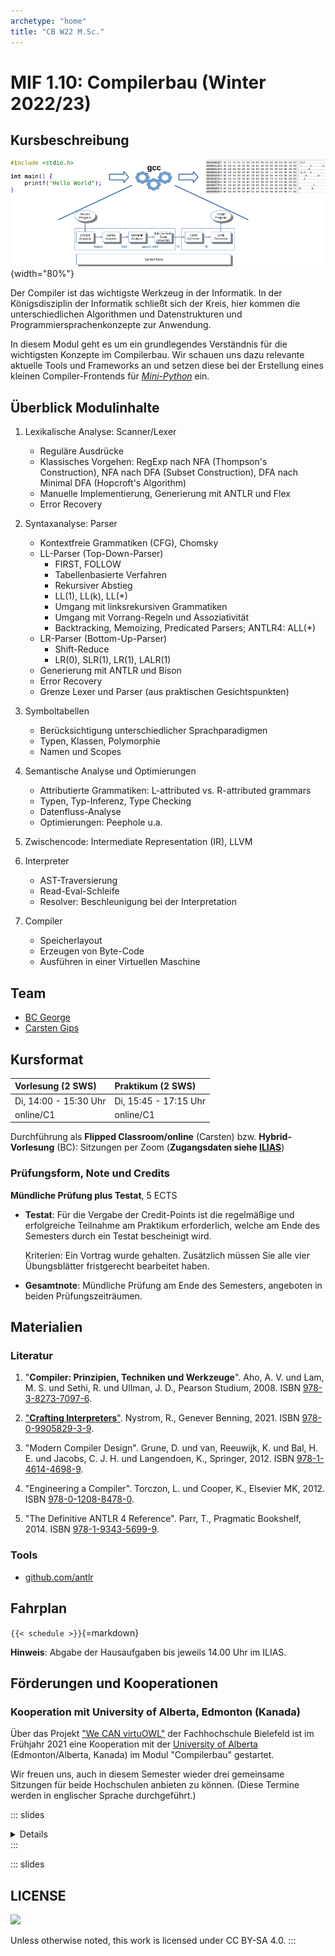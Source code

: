 ```yaml
---
archetype: "home"
title: "CB W22 M.Sc."
---
```



# MIF 1.10: Compilerbau (Winter 2022/23)

## Kursbeschreibung

![](admin/images/architektur_cb.png){width="80%"}

Der Compiler ist das wichtigste Werkzeug in der Informatik. In der Königsdisziplin der
Informatik schließt sich der Kreis, hier kommen die unterschiedlichen Algorithmen und
Datenstrukturen und Programmiersprachenkonzepte zur Anwendung.

In diesem Modul geht es um ein grundlegendes Verständnis für die wichtigsten Konzepte
im Compilerbau. Wir schauen uns dazu relevante aktuelle Tools und Frameworks an und
setzen diese bei der Erstellung eines kleinen Compiler-Frontends für [_Mini-Python_] ein.

[_Mini-Python_]: https://github.com/Compiler-CampusMinden/Mini-Python-Builder


## Überblick Modulinhalte

1.  Lexikalische Analyse: Scanner/Lexer
    *   Reguläre Ausdrücke
    *   Klassisches Vorgehen: RegExp nach NFA (Thompson's Construction),
        NFA nach DFA (Subset Construction), DFA nach Minimal DFA (Hopcroft's Algorithm)
    *   Manuelle Implementierung, Generierung mit ANTLR und Flex
    *   Error Recovery

2.  Syntaxanalyse: Parser
    *   Kontextfreie Grammatiken (CFG), Chomsky
    *   LL-Parser (Top-Down-Parser)
        *   FIRST, FOLLOW
        *   Tabellenbasierte Verfahren
        *   Rekursiver Abstieg
        *   LL(1), LL(k), LL(*)
        *   Umgang mit linksrekursiven Grammatiken
        *   Umgang mit Vorrang-Regeln und Assoziativität
        *   Backtracking, Memoizing, Predicated Parsers; ANTLR4: ALL(*)
    *   LR-Parser (Bottom-Up-Parser)
        *   Shift-Reduce
        *   LR(0), SLR(1), LR(1), LALR(1)
    *   Generierung mit ANTLR und Bison
    *   Error Recovery
    *   Grenze Lexer und Parser (aus praktischen Gesichtspunkten)

3.  Symboltabellen
    *   Berücksichtigung unterschiedlicher Sprachparadigmen
    *   Typen, Klassen, Polymorphie
    *   Namen und Scopes

4.  Semantische Analyse und Optimierungen
    *   Attributierte Grammatiken: L-attributed vs. R-attributed grammars
    *   Typen, Typ-Inferenz, Type Checking
    *   Datenfluss-Analyse
    *   Optimierungen: Peephole u.a.

5.  Zwischencode: Intermediate Representation (IR), LLVM

6.  Interpreter
    *   AST-Traversierung
    *   Read-Eval-Schleife
    *   Resolver: Beschleunigung bei der Interpretation

7.  Compiler
    *   Speicherlayout
    *   Erzeugen von Byte-Code
    *   Ausführen in einer Virtuellen Maschine


## Team

-   [BC George](https://www.hsbi.de/minden/ueber-uns/personenverzeichnis/birgit-christina-george)
-   [Carsten Gips](https://www.hsbi.de/minden/ueber-uns/personenverzeichnis/carsten-gips)


## Kursformat

| Vorlesung (2 SWS)     | Praktikum (2 SWS)     |
|:----------------------|:----------------------|
| Di, 14:00 - 15:30 Uhr | Di, 15:45 - 17:15 Uhr |
| online/C1             | online/C1             |

Durchführung als **Flipped Classroom/online** (Carsten) bzw. **Hybrid-Vorlesung** (BC):
Sitzungen per Zoom (**Zugangsdaten siehe [ILIAS]**)

[ILIAS]: https://www.hsbi.de/elearning/goto.php?target=crs_1117243&client_id=FH-Bielefeld

### Prüfungsform, Note und Credits

**Mündliche Prüfung plus Testat**, 5 ECTS

-   **Testat**:
    Für die Vergabe der Credit-Points ist die regelmäßige und erfolgreiche
    Teilnahme am Praktikum erforderlich, welche am Ende des Semesters durch
    ein Testat bescheinigt wird.

    Kriterien: Ein Vortrag wurde gehalten. Zusätzlich müssen Sie alle vier
    Übungsblätter fristgerecht bearbeitet haben.

-   **Gesamtnote**:
    Mündliche Prüfung am Ende des Semesters, angeboten in beiden
    Prüfungszeiträumen.


## Materialien

### Literatur

1.  "**Compiler: Prinzipien, Techniken und Werkzeuge**".
    Aho, A. V. und Lam, M. S. und Sethi, R. und Ullman, J. D., Pearson Studium, 2008.
    ISBN [978-3-8273-7097-6](https://fhb-bielefeld.digibib.net/openurl?isbn=978-3-8273-7097-6).

2.  ["**Crafting Interpreters**"](https://github.com/munificent/craftinginterpreters).
    Nystrom, R., Genever Benning, 2021.
    ISBN [978-0-9905829-3-9](https://fhb-bielefeld.digibib.net/openurl?isbn=978-0-9905829-3-9).

3.  "Modern Compiler Design".
    Grune, D. und van, Reeuwijk, K. und Bal, H. E. und Jacobs, C. J. H. und Langendoen, K., Springer, 2012.
    ISBN [978-1-4614-4698-9](https://fhb-bielefeld.digibib.net/openurl?isbn=978-1-4614-4698-9).

4.  "Engineering a Compiler".
    Torczon, L. und Cooper, K., Elsevier MK, 2012.
    ISBN [978-0-1208-8478-0](https://fhb-bielefeld.digibib.net/openurl?isbn=978-0-1208-8478-0).

5.  "The Definitive ANTLR 4 Reference".
    Parr, T., Pragmatic Bookshelf, 2014. ISBN [978-1-9343-5699-9](https://fhb-bielefeld.digibib.net/openurl?isbn=978-1-9343-5699-9).

### Tools

*   [github.com/antlr](https://github.com/antlr/antlr4)


## Fahrplan

`{{< schedule >}}`{=markdown}

**Hinweis**: Abgabe der Hausaufgaben bis jeweils 14.00 Uhr im ILIAS.


## Förderungen und Kooperationen

### Kooperation mit University of Alberta, Edmonton (Kanada)

Über das Projekt ["We CAN virtuOWL"] der Fachhochschule Bielefeld ist im Frühjahr 2021 eine
Kooperation mit der [University of Alberta] (Edmonton/Alberta, Kanada) im Modul "Compilerbau"
gestartet.

Wir freuen uns, auch in diesem Semester wieder drei gemeinsame Sitzungen für beide
Hochschulen anbieten zu können. (Diese Termine werden in englischer Sprache durchgeführt.)

["We CAN virtuOWL"]: https://www.uni-bielefeld.de/international/profil/netzwerk/alberta-owl/we-can-virtuowl/
[University of Alberta]: https://www.hsbi.de/en/international-office/alberta-owl-cooperation


<!-- reference to all markdown pages used in the current semester (to be replaced using a proper schedule table) -->
::: slides
<details>
[Syllabus](admin/syllabus.md)
[Resources](admin/resources.md)
[Grading](admin/grading.md)
[Prüfungsvorbereitung](admin/exams.md)
[FAQ](admin/faq.md)

[Intro](lecture/intro/readme.md)                                        <!-- because of sub-sub-dirs -->
[Überblick](lecture/intro/overview.md)
[Sprachen](lecture/intro/languages.md)
[Anwendungen](lecture/intro/applications.md)

[Frontend](lecture/frontend/readme.md)                                  <!-- because of sub-sub-dirs -->
[Lexer](lecture/frontend/lexing/readme.md)                              <!-- because of sub-sub-dirs -->
[Reguläre Sprachen](lecture/frontend/lexing/regular.md)
[Tabellenbasierte Lexer](lecture/frontend/lexing/table.md)
[Handcodierter Lexer](lecture/frontend/lexing/recursive.md)
[Lexer mit ANTLR](lecture/frontend/lexing/antlr-lexing.md)
[Lexer mit Flex](lecture/frontend/lexing/flex.md)

[Parser](lecture/frontend/parsing/readme.md)                            <!-- because of sub-sub-dirs -->
[CFG](lecture/frontend/parsing/cfg.md)
[LL-Parser (Theorie)](lecture/frontend/parsing/ll-parser-theory.md)
[LL-Parser (Praxis)](lecture/frontend/parsing/ll-parser-impl.md)
[LL: Fortgeschrittene Techniken](lecture/frontend/parsing/ll-advanced.md)
[Parser mit ANTLR](lecture/frontend/parsing/antlr-parsing.md)
[Parser mit Bison](lecture/frontend/parsing/bison.md)
[LR-Parser (Teil 1)](lecture/frontend/parsing/lr-parser1.md)
[LR-Parser (Teil 2)](lecture/frontend/parsing/lr-parser2.md)
[PEG-Parser, Pratt-Parser](lecture/frontend/parsing/parsercombinator.md)
[Error Revocery](lecture/frontend/parsing/recovery.md)
[Grenze Lexer und Parser](lecture/frontend/parsing/finalwords.md)

[Typen](lecture/frontend/semantics/readme.md)                           <!-- because of sub-sub-dirs -->
[Attributierte Grammatiken](lecture/frontend/semantics/attribgrammars.md)

[Symboltabellen](lecture/frontend/semantics/symboltables/readme.md)     <!-- because of sub-sub-dirs -->
[Überblick Symboltabellen](lecture/frontend/semantics/symboltables/intro-symbtab.md)
[Symboltabellen: Scopes](lecture/frontend/semantics/symboltables/scopes.md)
[Symboltabellen: Funktionen](lecture/frontend/semantics/symboltables/functions.md)
[Symboltabellen: Klassen](lecture/frontend/semantics/symboltables/classes.md)

[IR](lecture/intermediate/readme.md)                                    <!-- because of sub-sub-dirs -->
[Überblick Zwischencode](lecture/intermediate/intro-ir.md)
[LLVM als IR](lecture/intermediate/llvm-ir.md)

[Backend](lecture/backend/readme.md)                                    <!-- because of sub-sub-dirs -->
[Interpreter](lecture/backend/interpretation/readme.md)                 <!-- because of sub-sub-dirs -->
[Syntaxgesteuerte Interpreter](lecture/backend/interpretation/syntaxdriven.md)
[AST-basierte Interpreter 1](lecture/backend/interpretation/astdriven-part1.md)
[AST-basierte Interpreter 2](lecture/backend/interpretation/astdriven-part2.md)
[Garbage Collection](lecture/backend/interpretation/gc.md)
[Bytecode und VM](lecture/backend/interpretation/vm.md)

[Optimierung und Datenflussanalyse](lecture/backend/optimization.md)
[Maschinencode](lecture/backend/machinecode.md)

[B01](homework/sheet01.md)
[B02](homework/sheet02.md)
[B03](homework/sheet03.md)
[B04](homework/sheet04.md)
</details>
:::







<!-- DO NOT REMOVE - THIS IS A LAST SLIDE TO INDICATE THE LICENSE AND POSSIBLE EXCEPTIONS (IMAGES, ...). -->
::: slides
## LICENSE
![](https://licensebuttons.net/l/by-sa/4.0/88x31.png)

Unless otherwise noted, this work is licensed under CC BY-SA 4.0.
:::
